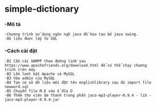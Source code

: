 # simple-dictionary
### -Mô tả
    -Chương trình sử dụng ngôn ngữ java đồ họa tạo bở java swing.
    -Dữ liệu được lấy từ SQL
### -Cách cài đặt
    -B1 Cần cài XAMPP theo đường link sau https://www.apachefriends.org/download.html để có thể chạy chương trình trên máy
    -B2 Lần lượt bật Apache và MySQL
    -B3 Vào admin của MySQL
    -B4 Tạo cơ sở dữ liệu mới đặt tên englishlibrary sau đó import file newword.sql
    -B5 Chuyển file M.E vào ổ đĩa D
    -B6 Thêm thư viện âm thanh trong phần jaco-mp3-player-0.9.4 - lib - jaco-mp3-player-0.9.4.jar
    
